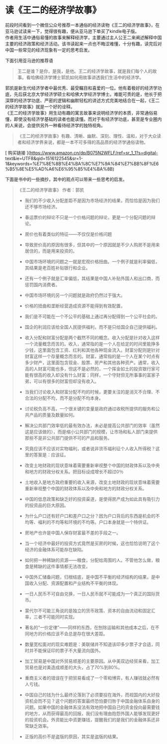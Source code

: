 # 读《王二的经济学故事》

前段时间看到一个微信公众号推荐一本通俗的经济读物《王二的经济学故事》，在亚马逊试读来一下，觉得很有趣，便从亚马逊下单买了kindle电子版。  
作者用生活中通俗易懂的故事来解释经济学，主要通过主人公王二来阐述解释中国主要的经济政策和经济活动。该书读起来一点也不晦涩难懂，十分有趣，读完后对中国一些常见的经济现象有一定的思考启发。

下面引用亚马逊的推荐语


> 王二是谁？是你，是我，是他。王二的经济学故事，就是我们每个人的故事。看哈佛经济学博士郭凯如何用故事讲透我们生活中的经济学。  
>
郭凯是新生代经济学者中最优秀、最受瞩目和喜爱的一位。他有着极好的经济学功底，先后获北京大学经济学硕士和哈佛大学经济学博士。难能可贵的是，他长于把深厚的经济学功底、严密的逻辑和幽默轻松的讲述方式完美地结合在一起，《王二的经济学故事》就是一个好的诠释。  
《王二的经济学故事》用生动有趣的寓言故事来说明经济学的本质，非常通俗易懂，即使没有经济学基础的读者也能读懂。而对于有经济学功底，甚至是专业圈内的人来说，会提供另外一种看待经济学的独特视角。  
<!-- more -->
>  《王二的经济学故事》有趣、清晰、幽默、深刻、理性、温和，对于大众读者和经济学界来说，都是一本不可多得的高品质的经济学通俗读物。

[ 购买链接 ](https://www.amazon.cn/dp/B075N2WFLF/ref=sr_1_1?s=digital-
text&ie=UTF8&qid=1516122545&sr=1-1&keywords=%E7%8E%8B%E4%BA%8C%E7%9A%84%E7%BB%8F%E6%B5%8E%E5%AD%A6%E6%95%85%E4%BA%8B)

下面是书中的一些摘抄，其中的观点可以带来一些思考的启发。

> 《王二的经济学故事》 作者：郭凯
>
>* 我们的不少收入分配差距不是因为市场经济的结果，而恰恰是因为我们还不够市场经济。
>* 春运票价的辩论不只是一个价格问题的辩论，更是一个分配问题的辩论。
>
>* 房价也有着类似的特征——不仅仅是价格问题
>
>* 导致房价高的原因有很多，但其中的一个原因就是不少人购房不是用来居住的，而是用来投资的。
>
>* 中国市场环境的问题之一就是宏观价格扭曲。一个例子就是利率偏低，其结果是老百姓补贴银行和企业。
>
>* 还有一个例子就是汇率偏低，其结果是中国人补贴外国人和出口商，而惩罚国内消费者。
>
>* 中国市场环境的另一个问题就是政府仍然过于强大。
>
>* 价格的扭曲和垄断经营造成资源不能得到有效配置，
>
>* 我们是不可能在一个不公平的基础上通过再分配得到一个公平社会的。
>
>* 国企的利润应该给全国人民提供福利，而不是只给国企自己提供福利。
>
>* 收入分配和财富分配是两个截然不同的概念。收入分配是针对收入这样一个流量概念而言的。收入，通常指的是一个人在给定的时间里能挣多少钱，这里面包含工资、红利和其他各种现金流入。财富分配则是针对财富这样一个存量概念而言的。财富，通常指的是一个人在某个时点有多少财产，这里面包含现金、股票、房产和其他各种资产。通常，收入高的人财富可能也多，但这不是必然的，一个挥金如土的投资银行家可能有很高的收入却没有什么财富；同样，一个守财但无所事事的富家子弟，可以有很多的财富但却没有收入。
>
>* 当我们讨论收入和财富分配不均的时候，更要关注的是消灭不合理、不合法的分配不均，而不是分配不均本身。
>
>* 讨论税负高不高，一个很关键的变量是政府通过收税所提供的服务和公共产品的质量及数量如何。
>
>* 解决公共部门效率低的最有效办法，未必是提高公共部门的效率（虽然这是应该做的），而是缩小公共部门的规模，让市场和私人部门来提供那些不是非公共部门提供不可的产品和服务。
>
>* 究竟应该不应该对实物福利，或者说非货币福利征个人收入所得税？这里的答案是：应该征。
>
>* 改变土地财政的现状意味着需要重新审视整个中国的财政体系以及中央和地方的财政分权关系。把目标设成增长不超过0％
>
>* 土地收入是地方政府重要的收入来源，改变土地财政的现状意味着需要重新审视整个中国的财政体系以及中央和地方的财政分权关系。
>
>* 中国的低息政策和缺乏好的投资渠道，是使得房产成为如此具有吸引力的投资品的巨大原因。
>
>* 为什么户口还有好户口和差户口之分？因为户口背后的东西是机会的不均等、福利的不均等和环境的不均等。户口本身就是一个特供证。
>
>* 房地产也许是中国人保存财富最不差的手段之一。
>
>* 当一个经济中最好的投资方式竟然是买房的时候，这也恰恰说明了这个经济的金融体系可能存在缺陷。
>
>* 如何把一种稀缺的资源——粮食，分配给周围的人。不管他怎么做，粮食是稀缺的这件事情都无法改变。
>
>* 中国外汇储备问题，归根结底，是中国不平衡的经济结构的结果，是中国收入分配、资源配置和产业结构不平衡的体现。
>
>* 一日人民币不可自由兑换，一日人民币就不可能成为一个真正的国际货币。
>
>* 蒙代尔不可能三角说的是独立的货币政策、资本的自由流动和固定汇率，三者不可能同时实现。
>
>* 著名的“一价定律”——同样的东西，在刨除运输和其他成本之后，在不同地方的价格应该不会总是存在很大差距。
>
>* 数量宽松面对的现实难题是：美联储并不知道该印多少票子才合适，同时并不能保证印的票子不大量流向国外。
>
>* 加工贸易是中国对外贸易顺差的主要原因。从中美双边经贸来看，加工贸易也是对美造成顺差的大头，占了70%到80%。
>
>* 重商主义者的错误在于把贸易看成了一个零和博弈，有人赚钱就必然有人亏钱。
>
>*  中国自己的钱为什么最终沦落到了必须要投在海外，而视国内的大好投资机会而不见？这个问题的答案最终恐怕要归咎于中国金融体系自身的问题。如果中国的金融体系没法有效地把中国自己的资金投向最需要钱的地方，从而获得最高的回报，我们没有理由抱怨外国人能够发现更好的投资机会。外资能比中资更赚钱，提醒我们的是我们的金融体系还非常缺乏效率。
>* 正版的高价不是盗版的原因，其实是盗版的结果。 
